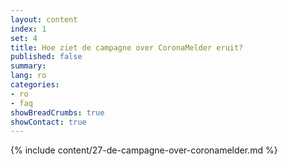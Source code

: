 ```yaml
---
layout: content
index: 1
set: 4
title: Hoe ziet de campagne over CoronaMelder eruit?
published: false
summary: 
lang: ro
categories:
- ro
- faq
showBreadCrumbs: true
showContact: true
---
```

{% include content/27-de-campagne-over-coronamelder.md %}
